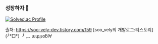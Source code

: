 ### 성장하자 👋
[![Solved.ac Profile](http://mazassumnida.wtf/api/v2/generate_badge?boj=wldnr1014)](https://solved.ac/wldnr1014/)

출처: https://soo-vely-dev.tistory.com/159 [soo_vely의 개발로그:티스토리]
(╯°□°）╯ ︵ ɯɥʇᴉɹoƃl∀
<!--
**SongJiUk/SongJiUk** is a ✨ _special_ ✨ repository because its `README.md` (this file) appears on your GitHub profile.

Here are some ideas to get you started:

- 🔭 I’m currently working on ...
- 🌱 I’m currently learning ...
- 👯 I’m looking to collaborate on ...
- 🤔 I’m looking for help with ...
- 💬 Ask me about ...
- 📫 How to reach me: ...
- 😄 Pronouns: ...
- ⚡ Fun fact: ...
-->
